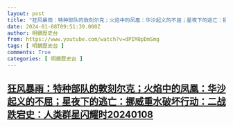 ```yaml
---
layout: post
title: "狂风暴雨：特种部队的敦刻尔克；火焰中的凤凰：华沙起义的不屈；星夜下的逃亡：挪威重水破坏行动：二战跌宕史：人类群星闪耀时20240108"
date: 2024-01-08T09:51:39.000Z
author: 明鏡歷史台
from: https://www.youtube.com/watch?v=dPIM8pDmSmg
tags: [ 明鏡歷史台 ]
comments: True
categories: [ 明鏡歷史台 ]
---
```

<!--1704707499000-->
[狂风暴雨：特种部队的敦刻尔克；火焰中的凤凰：华沙起义的不屈；星夜下的逃亡：挪威重水破坏行动：二战跌宕史：人类群星闪耀时20240108](https://www.youtube.com/watch?v=dPIM8pDmSmg)
------

<div>

</div>
